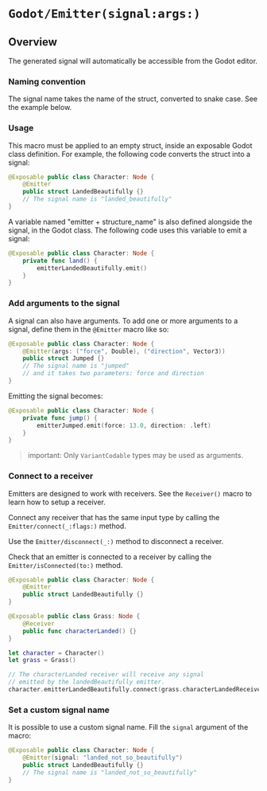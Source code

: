 # ``Godot/Emitter(signal:args:)``

## Overview

The generated signal will automatically be accessible from the Godot editor.

### Naming convention

The signal name takes the name of the struct, converted to snake case.
See the example below.

### Usage

This macro must be applied to an empty struct, inside an exposable Godot class definition.
For example, the following code converts the struct into a signal:

```swift
@Exposable public class Character: Node {
    @Emitter
    public struct LandedBeautifully {}
    // The signal name is "landed_beautifully"
}
```

A variable named "emitter + structure_name" is also defined alongside the signal, in the Godot class.
The following code uses this variable to emit a signal:

```swift
@Exposable public class Character: Node {
    private func land() {
        emitterLandedBeautifully.emit()
    }
}
```

### Add arguments to the signal

A signal can also have arguments.
To add one or more arguments to a signal, define them in the `@Emitter` macro like so:

```swift
@Exposable public class Character: Node {
    @Emitter(args: ("force", Double), ("direction", Vector3))
    public struct Jumped {}
    // The signal name is "jumped"
    // and it takes two parameters: force and direction
}
```

Emitting the signal becomes:

```swift
@Exposable public class Character: Node {
    private func jump() {
        emitterJumped.emit(force: 13.0, direction: .left)
    }
}
```

>important: Only ``VariantCodable`` types may be used as arguments.

### Connect to a receiver

Emitters are designed to work with receivers.
See the ``Receiver()`` macro to learn how to setup a receiver.

Connect any receiver that has the same input type by calling the ``Emitter/connect(_:flags:)`` method.

Use the ``Emitter/disconnect(_:)`` method to disconnect a receiver.

Check that an emitter is connected to a receiver by calling the  ``Emitter/isConnected(to:)`` method.

```swift
@Exposable public class Character: Node {
    @Emitter
    public struct LandedBeautifully {}
}

@Exposable public class Grass: Node {
    @Receiver
    public func characterLanded() {}
}

let character = Character()
let grass = Grass()

// The characterLanded receiver will receive any signal
// emitted by the landedBeautifully emitter.
character.emitterLandedBeautifully.connect(grass.characterLandedReceiver)
```

### Set a custom signal name

It is possible to use a custom signal name.
Fill the `signal` argument of the macro:

```swift
@Exposable public class Character: Node {
    @Emitter(signal: "landed_not_so_beautifully")
    public struct LandedBeautifully {}
    // The signal name is "landed_not_so_beautifully"
}
```
